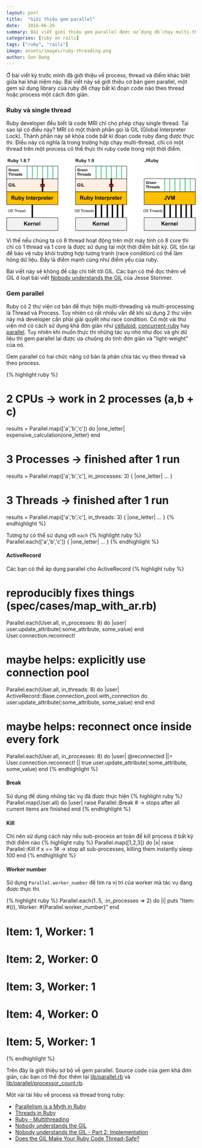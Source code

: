 ```yaml
---
layout: post
title:  "Giới thiệu gem parallel"
date:   2016-06-26
summary: Bài viết giới thiệu gem parallel được sử dụng để chạy multi-threading và multi-processing
categories: [ruby on rails]
tags: ["ruby", "rails"]
image: assets/images/ruby-threading.png
author: Son Dang
---
```


Ở bài viết kỳ trước mình đã giới thiệu về process, thread và điểm khác biệt giữa hai khái niệm này. Bài viết này sẽ giới thiệu cơ bản gem parallel, một gem sử dụng library của ruby để chạy bất kì đoạn code nào theo thread hoặc process một cách đơn giản.

### Ruby và single thread
Ruby developer đều biết là code MRI chỉ cho phép chạy single thread. Tại sao lại có điều này? MRI có một thành phần gọi là GIL (Global Interpreter Lock). Thành phần này sẽ khóa code bất kì đoạn code ruby đang được thực thi. Điều này có nghĩa là trong trường hợp chạy multi-thread, chỉ có một thread trên một process có thể thực thi ruby code trong một thời điểm.

![ruby-threading](/assets/images/ruby-threading.png)

Vì thế nếu chúng ta có 8 thread hoạt động trên một máy tính có 8 core thì chỉ có 1 thread và 1 core là được sử dụng tại một thời điểm bất kỳ. GIL tồn tại để bảo vệ ruby khỏi trường hợp tương tranh (race condition) có thể làm hỏng dữ liệu. Đây là điểm mạnh cũng như điểm yếu của ruby.

Bài viết này sẽ không đề cập chi tiết tới GIL. Các bạn có thể đọc thêm về GIL ở loạt bài viết [Nobody understands the GIL](http://www.jstorimer.com/blogs/workingwithcode/8085491-nobody-understands-the-gil) của Jesse Storimer.

### Gem parallel
Ruby có 2 thư viện cơ bản để thực hiện multi-threading và multi-processing là Thread và Process. Tuy nhiên có rất nhiều vấn đề khi sử dụng 2 thư viện này mà developer cần phải giải quyết như race condition. Có một vài thư viện mở có cách sử dụng khá đơn giản như [celluloid](https://github.com/celluloid/celluloid), [concurrent-ruby](https://github.com/ruby-concurrency/concurrent-ruby) hay [parallel](https://github.com/grosser/parallel). Tuy nhiên khi muốn thực thi những tác vụ nhỏ như đọc và ghi dữ liệu thì gem parallel lại được ưa chuộng do tính đơn giản và "light-weight" của nó.

Gem parallel có hai chức năng cơ bản là phân chia tác vụ theo thread và theo process.

{% highlight ruby %}
# 2 CPUs -> work in 2 processes (a,b + c)
results = Parallel.map(['a','b','c']) do |one_letter|
  expensive_calculation(one_letter)
end

# 3 Processes -> finished after 1 run
results = Parallel.map(['a','b','c'], in_processes: 3) { |one_letter| ... }

# 3 Threads -> finished after 1 run
results = Parallel.map(['a','b','c'], in_threads: 3) { |one_letter| ... }
{% endhighlight %}

Tương tự có thể sử dụng với `each`
{% highlight ruby %}
Parallel.each(['a','b','c']) { |one_letter| ... }
{% endhighlight %}

#### ActiveRecord

Các bạn có thể áp dụng parallel cho ActiveRecord
{% highlight ruby %}
# reproducibly fixes things (spec/cases/map_with_ar.rb)
Parallel.each(User.all, in_processes: 8) do |user|
  user.update_attribute(:some_attribute, some_value)
end
User.connection.reconnect!

# maybe helps: explicitly use connection pool
Parallel.each(User.all, in_threads: 8) do |user|
  ActiveRecord::Base.connection_pool.with_connection do
    user.update_attribute(:some_attribute, some_value)
  end
end

# maybe helps: reconnect once inside every fork
Parallel.each(User.all, in_processes: 8) do |user|
  @reconnected ||= User.connection.reconnect! || true
  user.update_attribute(:some_attribute, some_value)
end
{% endhighlight %}

#### Break
Sử dụng để dùng những tác vụ đã được thực hiện
{% highlight ruby %}
Parallel.map(User.all) do |user|
  raise Parallel::Break # -> stops after all current items are finished
end
{% endhighlight %}

#### Kill
Chỉ nên sử dụng cách này nếu sub-process an toàn để kill process ở bất kỳ thời điểm nào
{% highlight ruby %}
Parallel.map([1,2,3]) do |x|
  raise Parallel::Kill if x == 1# -> stop all sub-processes, killing them instantly
  sleep 100
end
{% endhighlight %}

#### Worker number
Sử dụng `Parallel.worker_number` để tìm ra vị trí của worker mà tác vụ đang được thực thi.

{% highlight ruby %}
Parallel.each(1..5, :in_processes => 2) do |i|
  puts "Item: #{i}, Worker: #{Parallel.worker_number}"
end

# Item: 1, Worker: 1
# Item: 2, Worker: 0
# Item: 3, Worker: 1
# Item: 4, Worker: 0
# Item: 5, Worker: 1
{% endhighlight %}


Trên đây là giới thiệu sơ bộ về gem parallel. Source code của gem khá đơn giản, các bạn có thể đọc thêm tại [lib/parallel.rb](https://github.com/grosser/parallel/blob/master/lib/parallel.rb) và [lib/parallel/processor_count.rb](https://github.com/grosser/parallel/blob/master/lib/parallel/processor_count.rb).

Một vài tài liệu về process và thread trong ruby:

* [Parallelism is a Myth in Ruby](https://www.igvita.com/2008/11/13/concurrency-is-a-myth-in-ruby/)
* [Threads in Ruby](https://www.sitepoint.com/threads-ruby/)
* [Ruby - Multithreading
](http://www.tutorialspoint.com/ruby/ruby_multithreading.htm)
* [Nobody understands the GIL
](http://www.jstorimer.com/blogs/workingwithcode/8085491-nobody-understands-the-gil)
* [Nobody understands the GIL - Part 2: Implementation
](http://www.jstorimer.com/blogs/workingwithcode/8100871-nobody-understands-the-gil-part-2-implementation)
* [Does the GIL Make Your Ruby Code Thread-Safe?](http://www.rubyinside.com/does-the-gil-make-your-ruby-code-thread-safe-6051.html)

